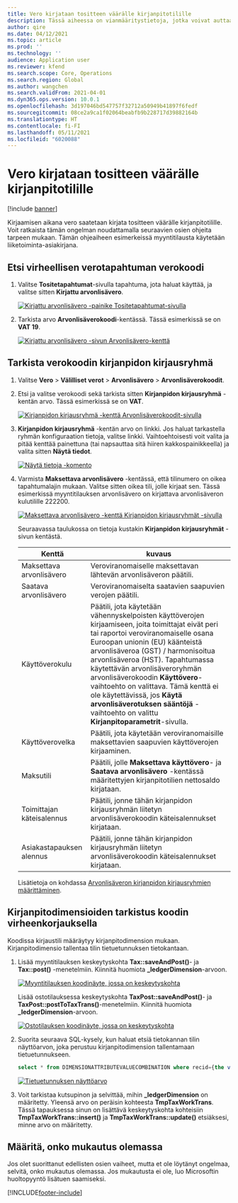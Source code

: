 ```yaml
---
title: Vero kirjataan tositteen väärälle kirjanpitotilille
description: Tässä aiheessa on vianmääritystietoja, jotka voivat auttaa, kun vero kirjataan tositteen väärälle kirjanpitotilille.
author: qire
ms.date: 04/12/2021
ms.topic: article
ms.prod: ''
ms.technology: ''
audience: Application user
ms.reviewer: kfend
ms.search.scope: Core, Operations
ms.search.region: Global
ms.author: wangchen
ms.search.validFrom: 2021-04-01
ms.dyn365.ops.version: 10.0.1
ms.openlocfilehash: 3d197046bd547757f32712a50949b41897f6fedf
ms.sourcegitcommit: 08ce2a9ca1f02064beabfb9b228717d39882164b
ms.translationtype: HT
ms.contentlocale: fi-FI
ms.lasthandoff: 05/11/2021
ms.locfileid: "6020088"
---
```

# <a name="tax-is-posted-to-the-wrong-ledger-account-in-the-voucher"></a>Vero kirjataan tositteen väärälle kirjanpitotilille

[!include [banner](../includes/banner.md)]

Kirjaamisen aikana vero saatetaan kirjata tositteen väärälle kirjanpitotilille. Voit ratkaista tämän ongelman noudattamalla seuraavien osien ohjeita tarpeen mukaan. Tämän ohjeaiheen esimerkeissä myyntitilausta käytetään liiketoiminta-asiakirjana.

## <a name="find-the-tax-code-of-the-incorrectly-posted-tax-transaction"></a>Etsi virheellisen verotapahtuman verokoodi

1. Valitse **Tositetapahtumat**-sivulla tapahtuma, jota haluat käyttää, ja valitse sitten **Kirjattu arvonlisävero**.

    [![Kirjattu arvonlisävero -painike Tositetapahtumat-sivulla](./media/tax-posted-to-wrong-ledger-account-Picture1.png)](./media/tax-posted-to-wrong-ledger-account-Picture1.png)

2. Tarkista arvo **Arvonlisäverokoodi**-kentässä. Tässä esimerkissä se on **VAT 19**.

    [![Kirjattu arvonlisävero -sivun Arvonlisävero-kenttä](./media/tax-posted-to-wrong-ledger-account-Picture2.png)](./media/tax-posted-to-wrong-ledger-account-Picture2.png)

## <a name="check-the-ledger-posting-group-of-the-tax-code"></a>Tarkista verokoodin kirjanpidon kirjausryhmä

1. Valitse **Vero** \> **Välilliset verot** \> **Arvonlisävero** \> **Arvonlisäverokoodit**.
2. Etsi ja valitse verokoodi sekä tarkista sitten **Kirjanpidon kirjausryhmä** -kentän arvo. Tässä esimerkissä se on **VAT**.

    [![Kirjanpidon kirjausryhmä -kenttä Arvonlisäverokoodit-sivulla](./media/tax-posted-to-wrong-ledger-account-Picture3.png)](./media/tax-posted-to-wrong-ledger-account-Picture3.png)

3. **Kirjanpidon kirjausryhmä** -kentän arvo on linkki. Jos haluat tarkastella ryhmän konfiguraation tietoja, valitse linkki. Vaihtoehtoisesti voit valita ja pitää kenttää painettuna (tai napsauttaa sitä hiiren kakkospainikkeella) ja valita sitten **Näytä tiedot**.

    [![Näytä tietoja -komento](./media/tax-posted-to-wrong-ledger-account-Picture4.png)](./media/tax-posted-to-wrong-ledger-account-Picture4.png)

4. Varmista **Maksettava arvonlisävero** -kentässä, että tilinumero on oikea tapahtumalajin mukaan. Valitse sitten oikea tili, jolle kirjaat sen. Tässä esimerkissä myyntitilauksen arvonlisävero on kirjattava arvonlisäveron kulutilille 222200.

    [![Maksettava arvonlisävero -kenttä Kirjanpidon kirjausryhmät -sivulla](./media/tax-posted-to-wrong-ledger-account-Picture5.png)](./media/tax-posted-to-wrong-ledger-account-Picture5.png)

    Seuraavassa taulukossa on tietoja kustakin **Kirjanpidon kirjausryhmät** -sivun kentästä.

    | Kenttä                  | kuvaus |
    |------------------------|-------------|
    | Maksettava arvonlisävero      | Veroviranomaiselle maksettavan lähtevän arvonlisäveron päätili. |
    | Saatava arvonlisävero   | Veroviranomaiselta saatavien saapuvien verojen päätili. |
    | Käyttöverokulu        | Päätili, jota käytetään vähennyskelpoisten käyttöverojen kirjaamiseen, joita toimittajat eivät peri tai raportoi veroviranomaiselle osana Euroopan unionin (EU) käänteistä arvonlisäveroa (GST) / harmonisoitua arvonlisäveroa (HST). Tapahtumassa käytettävän arvonlisäveroryhmän arvonlisäverokoodin **Käyttövero**-vaihtoehto on valittava. Tämä kenttä ei ole käytettävissä, jos **Käytä arvonlisäverotuksen sääntöjä** -vaihtoehto on valittu **Kirjanpitoparametrit**-sivulla. |
    | Käyttöverovelka        | Päätili, jota käytetään veroviranomaisille maksettavien saapuvien käyttöverojen kirjaaminen. |
    | Maksutili     | Päätili, jolle **Maksettava käyttövero**- ja **Saatava arvonlisävero** -kentässä määritettyjen kirjanpitotilien nettosaldo kirjataan. |
    | Toimittajan käteisalennus   | Päätili, jonne tähän kirjanpidon kirjausryhmän liitetyn arvonlisäverokoodin käteisalennukset kirjataan. |
    | Asiakastapauksen alennus | Päätili, jonne tähän kirjanpidon kirjausryhmän liitetyn arvonlisäverokoodin käteisalennukset kirjataan. |

    Lisätietoja on kohdassa [Arvonlisäveron kirjanpidon kirjausryhmien määrittäminen](tasks/set-up-ledger-posting-groups-sales-tax.md).

## <a name="debug-in-code-to-check-ledger-dimensions"></a>Kirjanpitodimensioiden tarkistus koodin virheenkorjauksella

Koodissa kirjaustili määräytyy kirjanpitodimension mukaan. Kirjanpitodimensio tallentaa tilin tietuetunnuksen tietokantaan.

1. Lisää myyntitilauksen keskeytyskohta **Tax::saveAndPost()**- ja **Tax::post()** -menetelmiin. Kiinnitä huomiota **\_ledgerDimension**-arvoon.

    [![Myyntitilauksen koodinäyte, jossa on keskeytyskohta](./media/tax-posted-to-wrong-ledger-account-Picture6.png)](./media/tax-posted-to-wrong-ledger-account-Picture6.png)

    Lisää ostotilauksessa keskeytyskohta **TaxPost::saveAndPost()**- ja **TaxPost::postToTaxTrans()**-menetelmiin. Kiinnitä huomiota **\_ledgerDimension**-arvoon.

    [![Ostotilauksen koodinäyte, jossa on keskeytyskohta](./media/tax-posted-to-wrong-ledger-account-Picture7.png)](./media/tax-posted-to-wrong-ledger-account-Picture7.png)

2. Suorita seuraava SQL-kysely, kun haluat etsiä tietokannan tilin näyttöarvon, joka perustuu kirjanpitodimension tallentamaan tietuetunnukseen.

    ```sql
    select * from DIMENSIONATTRIBUTEVALUECOMBINATION where recid={the value of _ledgerDimension}
    ```

    [![Tietuetunnuksen näyttöarvo](./media/tax-posted-to-wrong-ledger-account-Picture8.png)](./media/tax-posted-to-wrong-ledger-account-Picture8.png)

3. Voit tarkistaa kutsupinon ja selvittää, mihin **_ledgerDimension** on määritetty. Yleensä arvo on peräisin kohteesta **TmpTaxWorkTrans**. Tässä tapauksessa sinun on lisättävä keskeytyskohta kohteisiin **TmpTaxWorkTrans::insert()** ja **TmpTaxWorkTrans::update()** etsiäksesi, minne arvo on määritetty.

## <a name="determine-whether-customization-exists"></a>Määritä, onko mukautus olemassa

Jos olet suorittanut edellisten osien vaiheet, mutta et ole löytänyt ongelmaa, selvitä, onko mukautus olemassa. Jos mukautusta ei ole, luo Microsoftin huoltopyyntö lisätuen saamiseksi.

[!INCLUDE[footer-include](../../includes/footer-banner.md)]
